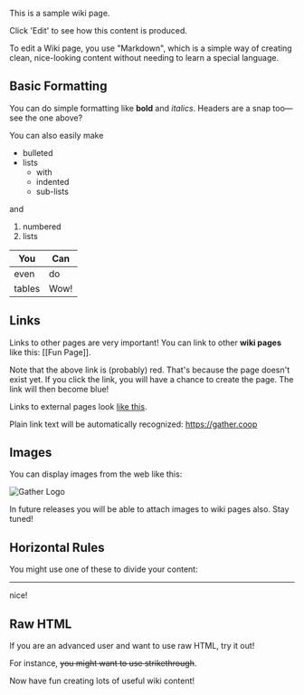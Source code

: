 This is a sample wiki page.

Click 'Edit' to see how this content is produced.

To edit a Wiki page, you use "Markdown", which is a simple way of creating clean, nice-looking content without needing to learn a special language.

## Basic Formatting

You can do simple formatting like **bold** and _italics_. Headers are a snap too—see the one above?

You can also easily make

* bulleted
* lists
  * with
  * indented
  * sub-lists

and

1. numbered
2. lists

| You  | Can    |
|------|--------|
| even | do     |
| tables | Wow! |

## Links

Links to other pages are very important! You can link to other **wiki pages** like this: [[Fun Page]].

Note that the above link is (probably) red. That's because the page doesn't exist yet. If you click the link, you will have a chance to create the page. The link will then become blue!

Links to external pages look [like this](http://example.com).

Plain link text will be automatically recognized: https://gather.coop

## Images

You can display images from the web like this:

![Gather Logo](https://gather.coop/wiki-sample-img.svg)

In future releases you will be able to attach images to wiki pages also. Stay tuned!

## Horizontal Rules

You might use one of these to divide your content:

---

nice!

## Raw HTML

If you are an advanced user and want to use raw HTML, try it out!

For instance, <del>you might want to use strikethrough</del>.

Now have fun creating lots of useful wiki content!
